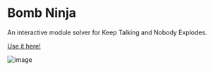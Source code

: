 # Bomb Ninja

An interactive module solver for Keep Talking and Nobody Explodes.

[Use it here!](https://smart-bomb-manual.web.app/)

![image](https://i.imgur.com/GpS0RVL.png)
